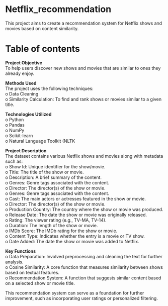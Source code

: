 # Netflix_recommendation
This project aims to create a recommendation system for Netflix shows and movies based on content similarity. 

# Table of contents
**Project Objective**  
To help users discover new shows and movies that are similar to ones they already enjoy.

**Methods Used**  
The project uses the following techniques:  
o Data Cleaning  
o Similarity Calculation: To find and rank shows or movies similar to a given title.  

**Technologies Utilized**  
o Python  
o Pandas  
o NumPy  
o Scikit-learn  
o Natural Language Toolkit (NLTK

**Project Description**  
The dataset contains various Netflix shows and movies along with metadata such as:  
o Show Id: Unique identifier for the show/movie.  
o Title: The title of the show or movie.  
o Description: A brief summary of the content.  
o Genres: Genre tags associated with the content.  
o Director: The director(s) of the show or movie.  
o Genres: Genre tags associated with the content.  
o Cast: The main actors or actresses featured in the show or movie.  
o Director: The director(s) of the show or movie.  
o Production Country: The country where the show or movie was produced.  
o Release Date: The date the show or movie was originally released.  
o Rating: The viewer rating (e.g., TV-MA, TV-14).  
o Duration: The length of the show or movie.  
o IMDb Score: The IMDb rating for the show or movie.  
o Content Type: Indicates whether the entry is a movie or TV show.  
o Date Added: The date the show or movie was added to Netflix.

**Key Functions**  
o Data Preparation: Involved preprocessing and cleaning the text for further analysis.  
o Cosine Similarity: A core function that measures similarity between shows based on textual features.  
o Recommendation System: A function that suggests similar content based on a selected show or movie title.  

This recommendation system can serve as a foundation for further improvement, such as incorporating user ratings or personalized filtering.
